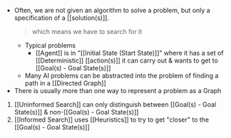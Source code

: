 - Often, we are not given an algorithm to solve a problem, but only a specification of a [[solution(s)]].
	> which means we have to search for it
	- Typical problems
		- [[Agent]] is in "[[Initial State (Start State)]]" where it has a set of [[Deterministic]] [[action(s)]] it can carry out & wants to get to [[Goal(s) - Goal State(s)]]
	- Many AI problems can be abstracted into the problem of finding a path in a [[Directed Graph]]
- There is usually more than one way to represent a problem as a Graph
1. [[Uninformed Search]] can only distinguish between [[Goal(s) - Goal State(s)]] & non-[[Goal(s) - Goal State(s)]] 
2. [[Informed Search]] uses [[Heuristics]] to try to get "closer" to the [[Goal(s) - Goal State(s)]]